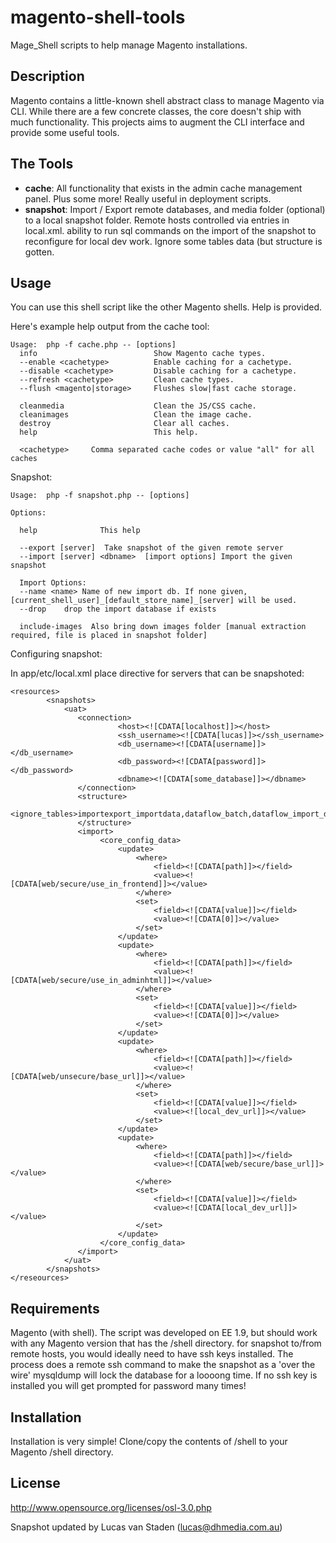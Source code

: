 magento-shell-tools
===================

Mage_Shell scripts to help manage Magento installations.


Description
-------------------

Magento contains a little-known shell abstract class to manage Magento via CLI.
While there are a few concrete classes, the core doesn't ship with much functionality.
This projects aims to augment the CLI interface and provide some useful tools.



The Tools
-------------------

 - **cache**: All functionality that exists in the admin cache management panel. Plus some more!
   Really useful in deployment scripts.
 - **snapshot**: Import / Export remote databases, and media folder (optional) to a local snapshot folder.
   Remote hosts controlled via entries in local.xml.
   ability to run sql commands on the import of the snapshot to reconfigure for local dev work.
   Ignore some tables data (but structure is gotten.

Usage
-------------------
You can use this shell script like the other Magento shells. Help is provided.

Here's example help output from the cache tool:

    Usage:  php -f cache.php -- [options]
      info                          Show Magento cache types.
      --enable <cachetype>          Enable caching for a cachetype.
      --disable <cachetype>         Disable caching for a cachetype.
      --refresh <cachetype>         Clean cache types.
      --flush <magento|storage>     Flushes slow|fast cache storage.

      cleanmedia                    Clean the JS/CSS cache.
      cleanimages                   Clean the image cache.
      destroy                       Clear all caches.
      help                          This help.

      <cachetype>     Comma separated cache codes or value "all" for all caches

Snapshot:

    Usage:  php -f snapshot.php -- [options]

    Options:

      help              This help
                
      --export [server]  Take snapshot of the given remote server
      --import [server] <dbname>  [import options] Import the given snapshot
  
      Import Options: 
      --name <name> Name of new import db. If none given, [current_shell_user]_[default_store_name]_[server] will be used.              
      --drop    drop the import database if exists
      
      include-images  Also bring down images folder [manual extraction required, file is placed in snapshot folder]       

Configuring snapshot:

In app/etc/local.xml place directive for servers that can be snapshoted:

    <resources>
            <snapshots>
                <uat>
                   <connection>
                            <host><![CDATA[localhost]]></host>
                            <ssh_username><![CDATA[lucas]]></ssh_username>
                            <db_username><![CDATA[username]]></db_username>
                            <db_password><![CDATA[password]]></db_password>
                            <dbname><![CDATA[some_database]]></dbname>
                   </connection>
                   <structure>
                       <ignore_tables>importexport_importdata,dataflow_batch,dataflow_import_data,report_event,dataflow_batch_import,dataflow_batch_export,import_export,log_customer,log_quote,log_summary,log_summary_type,log_url,log_url_info,log_visitor,log_visitor_info,log_visitor_online</ignore_tables>
                   </structure>
                   <import>
                        <core_config_data>   
                            <update>
                                <where>
                                    <field><![CDATA[path]]></field>
                                    <value><![CDATA[web/secure/use_in_frontend]]></value>
                                </where>
                                <set>
                                    <field><![CDATA[value]]></field>
                                    <value><![CDATA[0]]></value>
                                </set>
                            </update>
                            <update>
                                <where>
                                    <field><![CDATA[path]]></field>
                                    <value><![CDATA[web/secure/use_in_adminhtml]]></value>
                                </where>
                                <set>
                                    <field><![CDATA[value]]></field>
                                    <value><![CDATA[0]]></value>
                                </set>
                            </update>
                            <update>
                                <where>
                                    <field><![CDATA[path]]></field>
                                    <value><![CDATA[web/unsecure/base_url]]></value>
                                </where>
                                <set>
                                    <field><![CDATA[value]]></field>
                                    <value><![local_dev_url]]></value>
                                </set>
                            </update>
                            <update>
                                <where>
                                    <field><![CDATA[path]]></field>
                                    <value><![CDATA[web/secure/base_url]]></value>
                                </where>
                                <set>
                                    <field><![CDATA[value]]></field>
                                    <value><![CDATA[local_dev_url]]></value>
                                </set>
                            </update>
                        </core_config_data>
                   </import>    
                </uat>        
            </snapshots>
    </reseources>

Requirements
-------------------

Magento (with shell). The script was developed on EE 1.9, but should work with any Magento version that has the /shell
directory.
for snapshot to/from remote hosts, you would ideally need to have ssh keys installed. 
The process does a remote ssh command to make the snapshot as a 'over the wire' mysqldump will lock the database for a loooong time.
If no ssh key is installed you will get prompted for password many times!


Installation
--------------------

Installation is very simple! Clone/copy the contents of /shell to your Magento /shell directory.


License
-------------------
http://www.opensource.org/licenses/osl-3.0.php

Snapshot updated by Lucas van Staden (lucas@dhmedia.com.au)

